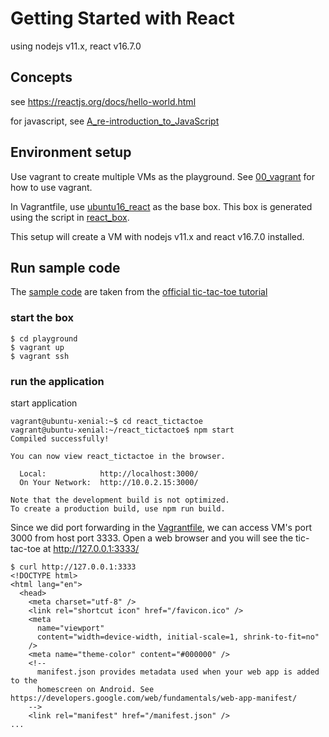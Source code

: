 # Getting Started with React

using nodejs v11.x, react v16.7.0

## Concepts

see https://reactjs.org/docs/hello-world.html

for javascript, see [A_re-introduction_to_JavaScript](https://developer.mozilla.org/en-US/docs/Web/JavaScript/A_re-introduction_to_JavaScript)

## Environment setup

Use vagrant to create multiple VMs as the playground. See [00_vagrant](../00_vagrant) for how to use vagrant.

In Vagrantfile, use [ubuntu16_react](https://app.vagrantup.com/kumokay/boxes/ubuntu16_react) as the base box. This box is generated using the script in [react_box](grpc_box).

This setup will create a VM with nodejs v11.x and react v16.7.0 installed.

## Run sample code

The [sample code](react_box/sample_code) are taken from the [official tic-tac-toe tutorial](https://reactjs.org/tutorial/tutorial.html)

### start the box
```console
$ cd playground
$ vagrant up
$ vagrant ssh
```

### run the application

start application
```console
vagrant@ubuntu-xenial:~$ cd react_tictactoe
vagrant@ubuntu-xenial:~/react_tictactoe$ npm start
Compiled successfully!

You can now view react_tictactoe in the browser.

  Local:            http://localhost:3000/
  On Your Network:  http://10.0.2.15:3000/

Note that the development build is not optimized.
To create a production build, use npm run build.
```

Since we did port forwarding in the [Vagrantfile](playground/Vagrantfile),
we can access VM's port 3000 from host port 3333.
Open a web browser and you will see the tic-tac-toe at http://127.0.0.1:3333/
```console
$ curl http://127.0.0.1:3333
<!DOCTYPE html>
<html lang="en">
  <head>
    <meta charset="utf-8" />
    <link rel="shortcut icon" href="/favicon.ico" />
    <meta
      name="viewport"
      content="width=device-width, initial-scale=1, shrink-to-fit=no"
    />
    <meta name="theme-color" content="#000000" />
    <!--
      manifest.json provides metadata used when your web app is added to the
      homescreen on Android. See https://developers.google.com/web/fundamentals/web-app-manifest/
    -->
    <link rel="manifest" href="/manifest.json" />
...
```
